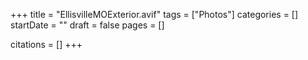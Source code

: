 +++
title = "EllisvilleMOExterior.avif"
tags = ["Photos"]
categories = []
startDate = ""
draft = false
pages = []

citations = []
+++
